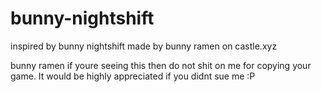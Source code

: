 # bunny-nightshift

inspired by bunny nightshift made by bunny ramen on castle.xyz

bunny ramen if youre seeing this then do not shit on me for copying your game. It would be highly appreciated if you didnt sue me :P